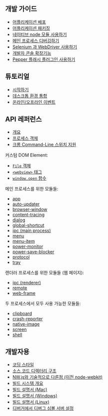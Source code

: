 ﻿## 개발 가이드

* [어플리케이션 배포](tutorial/application-distribution.md)
* [어플리케이션 패키징](tutorial/application-packaging.md)
* [네이티브 node 모듈 사용하기](tutorial/using-native-node-modules.md)
* [메인 프로세스 디버깅하기](tutorial/debugging-main-process.md)
* [Selenium 과 WebDriver 사용하기](tutorial/using-selenium-and-webdriver.md)
* [개발자 콘솔 확장기능](tutorial/devtools-extension.md)
* [Pepper 플래시 플러그인 사용하기](tutorial/using-pepper-flash-plugin.md)

## 튜토리얼

* [시작하기](tutorial/quick-start.md)
* [데스크톱 환경 통합](tutorial/desktop-environment-integration.md)
* [온라인/오프라인 이벤트](tutorial/online-offline-events.md)

## API 레퍼런스

* [개요](api/synopsis.md)
* [프로세스 객체](api/process.md)
* [크롬 Command-Line 스위치 지원](api/chrome-command-line-switches.md)

커스텀 DOM Element:

* [`File` 객체](api/file-object.md)
* [`<webview>` 태그](api/web-view-tag.md)
* [`window.open` 함수](api/window-open.md)

메인 프로세스를 위한 모듈들:

* [app](api/app.md)
* [auto-updater](api/auto-updater.md)
* [browser-window](api/browser-window.md)
* [content-tracing](api/content-tracing.md)
* [dialog](api/dialog.md)
* [global-shortcut](api/global-shortcut.md)
* [ipc (main process)](api/ipc-main-process.md)
* [menu](api/menu.md)
* [menu-item](api/menu-item.md)
* [power-monitor](api/power-monitor.md)
* [power-save-blocker](api/power-save-blocker.md)
* [protocol](api/protocol.md)
* [tray](api/tray.md)

랜더러 프로세스를 위한 모듈들 (웹 페이지):

* [ipc (renderer)](api/ipc-renderer.md)
* [remote](api/remote.md)
* [web-frame](api/web-frame.md)

두 프로세스에서 모두 사용 가능한 모듈들:

* [clipboard](api/clipboard.md)
* [crash-reporter](api/crash-reporter.md)
* [native-image](api/native-image.md)
* [screen](api/screen.md)
* [shell](api/shell.md)

## 개발자용

* [코딩 스타일](development/coding-style.md)
* [소스 코드 디렉터리 구조](development/source-code-directory-structure.md)
* [NW.js와 기술적으로 다른점 (이전 node-webkit)](development/atom-shell-vs-node-webkit.md)
* [빌드 시스템 개요](development/build-system-overview.md)
* [빌드 설명서 (Mac)](development/build-instructions-osx.md)
* [빌드 설명서 (Windows)](development/build-instructions-windows.md)
* [빌드 설명서 (Linux)](development/build-instructions-linux.md)
* [디버거에서 디버그 심볼 서버 설정](development/setting-up-symbol-server.md)

